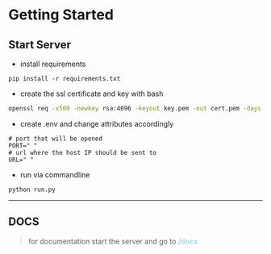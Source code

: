 # Getting Started
## Start Server
- install requirements
```commandline
pip install -r requirements.txt
```
- create the ssl certificate and key with bash
```bash
openssl req -x509 -newkey rsa:4096 -keyout key.pem -out cert.pem -days 365 -nodes -subj '/CN=issuer'
```
- create .env and change attributes accordingly
```dotenv
# port that will be opened
PORT=" "
# url where the host IP should be sent to
URL=" "
```
- run via commandline
```commandline
python run.py
```
---
## DOCS
> for documentation start the server and go to <span style="color:lightblue">**/docs**</span>
